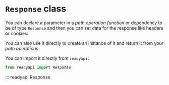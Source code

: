 # `Response` class

You can declare a parameter in a *path operation function* or dependency to be of type `Response` and then you can set data for the response like headers or cookies.

You can also use it directly to create an instance of it and return it from your *path operations*.

You can import it directly from `readyapi`:

```python
from readyapi import Response
```

::: readyapi.Response
